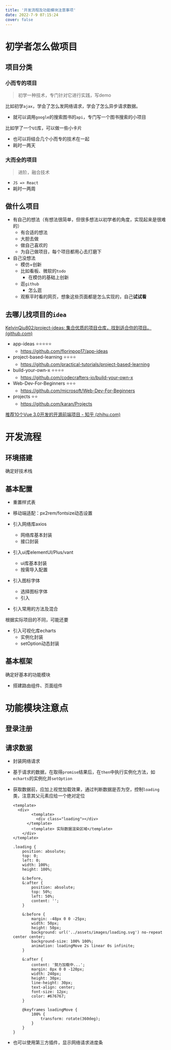 ```yaml
---
title: '开发流程及功能模块注意事项'
date: 2022-7-9 07:15:24
cover: false
---
```


# 初学者怎么做项目

## 项目分类

### 小而专的项目

> 初学一种技术，专门针对它进行实践，写demo

比如初学`ajax`，学会了怎么发网络请求，学会了怎么异步请求数据。

- 就可以调用`google`的搜索图书的`api`，专门写一个图书搜索的小项目

比如学了一个`UI`库，可以做一些小卡片

- 也可以将结合几个小而专的技术在一起
- 耗时一两天

### 大而全的项目

> 进阶，融合技术

- `JS => React`
- 耗时一两周

## 做什么项目

- 有自己的想法（有想法很简单，但很多想法以初学者的角度，实现起来是很难的）
  - 有合适的想法
  - 大胆去做
  - 做自己喜欢的
  - 为自己做项目，每个项目都用心去打磨下
- 自己没想法
  - 模仿+创新
  - 比如看板、微软的`todo`
    - 在模仿的基础上创新
  - 逛`github`
    - 怎么逛
  - 观察平时看的网页，想象这些页面都是怎么实现的，自己**试试看**

## 去哪儿找项目的`idea`

[KelvinQiu802/project-ideas: 集合优质的项目仓库，找到适合你的项目。 (github.com)](https://github.com/KelvinQiu802/project-ideas)

- app-ideas ⭐⭐⭐⭐⭐
  - https://github.com/florinpop17/app-ideas
- project-based-learning ⭐⭐⭐⭐
  - https://github.com/practical-tutorials/project-based-learning
- build-your-own-x ⭐⭐⭐⭐
  - https://github.com/codecrafters-io/build-your-own-x
- Web-Dev-For-Beginners ⭐⭐⭐
  - https://github.com/microsoft/Web-Dev-For-Beginners
- projects ⭐⭐
  - https://github.com/karan/Projects

[推荐10个Vue 3.0开发的开源前端项目 - 知乎 (zhihu.com)](https://zhuanlan.zhihu.com/p/587627578)



# 开发流程

## 环境搭建

确定好技术栈

## 基本配置

- 重置样式表

- 移动端适配：px2rem/fontsize动态设置
- 引入网络库axios
  - 网络库基本封装
  - 接口封装
- 引入ui库elementUI/Plus/vant
  - ui库基本封装
  - 按需导入配置
- 引入图标字体
  - 选择图标字体
  - 引入
- 引入常用的方法及混合

根据实际项目的不同，可能还要

- 引入可视化库echarts
  - 实例化封装
  - setOption动态封装



## 基本框架

确定好基本的功能模块

- 搭建路由组件、页面组件



# 功能模块注意点

## 登录注册



## 请求数据

- 封装网络请求

- 基于请求的数据，在取得`promise`结果后，在`then`中执行实例化方法，如`echarts`的实例化并`setOption`

- 获取数据前，应加上视觉加载效果，通过判断数据是否为空，控制`loading` 类，注意其父元素应给一个绝对定位

  ```vue
  <template>
  	<div>
          <template>
  			<div class="loading"></div>
  		</template>
          <template> 实际数据渲染区域</template>
      </div>
  </template>
  ```

  

  ```less
  .loading {
      position: absolute;
      top: 0;
      left: 0;
      width: 100%;
      height: 100%;
  
      &:before,
      &:after {
          position: absolute;
          top: 50%;
          left: 50%;
          content: '';
      }
  
      &:before {
          margin: -48px 0 0 -25px;
          width: 50px;
          height: 50px;
          background: url('../assets/images/loading.svg') no-repeat center center;
          background-size: 100% 100%;
          animation: loadingMove 2s linear 0s infinite;
      }
  
      &:after {
          content: '努力加载中...';
          margin: 8px 0 0 -120px;
          width: 240px;
          height: 30px;
          line-height: 30px;
          text-align: center;
          font-size: 12px;
          color: #676767;
      }
  
      @keyframes loadingMove {
          100% {
              transform: rotate(360deg);
          }
      }
  }
  
  ```

- 也可以使用第三方插件，显示网络请求进度条
